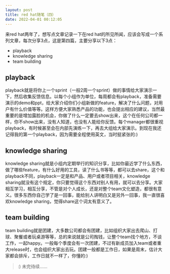 ```yaml
---
layout: post
title: red hat随笔（四）
date: 2022-04-01 00:12:05
---
```


来red hat两年了，想写点文章记录一下在red hat的所见所闻，应该会写成一个系列文章，每次分享3点，这是第四篇，主要分享以下3点：

- playback
- knowledge sharing
- team building

## playback

playback就是将你上一个sprint（一般2周一个sprint）做的事情给大家演示一下，然后收集反馈信息。以每个小组作为单位，每周都会有playback，准备需要演示的demo和ppt，给大家介绍你们小组新做的feature，解决了什么问题，对用户有什么价值等等。这样方便大家熟悉产品的功能，也会提出相应的建议，当然最重要的是增加露脸的机会，你做了什么一定要去show出来，这个在任何公司都一样，你不show出来，没有人知道，也没有人能给你反馈。每个manager都很重视playback，有时候甚至会在内部先演练一下，再去大组给大家演示。到现在我还记得我的第一个playback，因为需要全程使用英文，当时挺紧张的:)

## knowledge sharing

knowledge sharing就是小组内定期举行的知识分享，比如你最近学了什么东西，做了哪些feature，有什么好用的工具，读了什么书等等，都可以去share，这个和playback不同，playback一定是和产品、用户或者项目相关，knowledge sharing就没有这个规定，你只要觉得这个东西对别人有用，就可以去分享。大家相互学习，相互分享，不管是对个人成长，还是对整个team文化塑造，都很有意义。很多东西你自己学了是一回事，能给别人讲明白又是另外一回事，我一直很喜欢knowledge sharing，觉得share这个词太有意义了。

## team building

team building就是团建，大多数公司都会有团建，比如组织大家出去爬山、打球、聚餐或者玩桌游等等，总的来说就是公司掏钱，让整个team找个地方，不谈工作，一起happy。一般每个季度会有一次团建，不过有新成员加入team或者重大release时，也会组织大家出去玩。团建一般都是工作日，如果是周末，估计大家都会排斥，工作日就不一样了，你懂的:)

> :) 未完待续......
